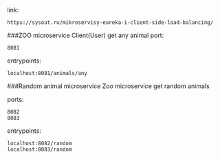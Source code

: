 link:

    https://sysout.ru/mikroservisy-eureka-i-client-side-load-balancing/

###ZOO microservice
Client(User) get any animal
port:

    8081

entrypoints:

    localhost:8081/animals/any

###Random animal microservice
Zoo microservice get random animals

ports:

    8082
    8083

entrypoints:

    localhost:8082/random
    localhost:8083/random